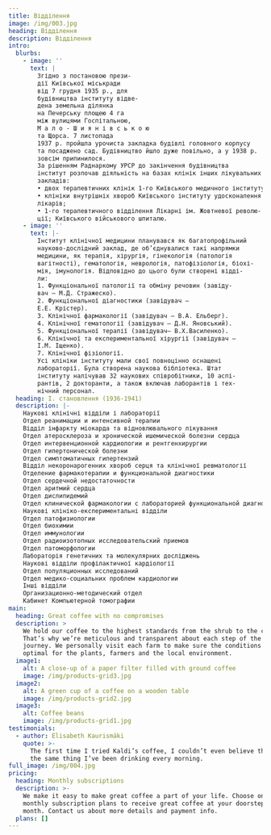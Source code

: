 ```yaml
---
title: Відділення
image: /img/003.jpg
heading: Відділення
description: Відділення
intro:
  blurbs:
    - image: ''
      text: |
        Згідно з постановою прези-
        дії Київської міськради
        від 7 грудня 1935 р., для
        будівництва інституту відве-
        дена земельна ділянка
        на Печерську площею 4 га
        між вулицями Госпітальною,
        М а л о - Ш и я н і в с ь к о ю
        та Щорса. 7 листопада
        1937 р. пройшла урочиста закладка будівлі головного корпусу
        та посаджено сад. Будівництво йшло дуже повільно, а у 1938 р.
        зовсім припинилося.
        За рішенням Раднаркому УРСР до закінчення будівництва
        інститут розпочав діяльність на базах клінік інших лікувальних
        закладів:
        • двох терапевтичних клінік 1-го Київського медичного інституту;
        • клініки внутрішніх хвороб Київського інституту удосконалення
        лікарів;
        • 1-го терапевтичного відділення Лікарні ім. Жовтневої револю-
        ції; Київського військового шпиталю. 
    - image: ''
      text: |-
        Інститут клінічної медицини планувався як багатопрофільний
        науково-дослідний заклад, де об’єднувалися такі напрямки
        медицини, як терапія, хірургія, гінекологія (патологія
        вагітності), гематологія, неврологія, патофізіологія, біохі-
        мія, імунологія. Відповідно до цього були створені відді-
        ли:
        1. Функціональної патології та обміну речовин (завіду-
        вач — М.Д. Стражеско).
        2. Функціональної діагностики (завідувач –
        Е.Е. Крістер).
        3. Клінічної фармакології (завідувач — В.А. Ельберг).
        4. Клінічної гематології (завідувач — Д.Н. Яновський).
        5. Функціональної терапії (завідувач— В.Х.Василенко).
        6. Клінічної та експериментальної хірургії (завідувач —
        І.М. Іщенко).
        7. Клінічної фізіології.
        Усі клініки інституту мали свої повноцінно оснащені
        лабораторії. Була створена наукова бібліотека. Штат
        інституту налічував 32 наукових співробітники, 10 аспі-
        рантів, 2 докторанти, а також включав лаборантів і тех-
        нічний персонал. 
  heading: І. становлення (1936-1941)
  description: |-
    Наукові клінічні відділи і лабораторії
    Отдел реанимации и интенсивной терапии
    Відділ інфаркту міокарда та відновлювального лікування
    Отдел атеросклероза и хронической ишемической болезни сердца
    Отдел интервенционной кардиологии и рентгенхирургии
    Отдел гипертонической болезни
    Отдел симптоматичных гипертензий
    Відділ некоронарогенних хвороб серця та клінічної ревматології
    Отделение фармакотерапии и функциональной диагностики
    Отдел сердечной недостаточности
    Отдел аритмий сердца
    Отдел дислипидемий
    Отдел клинической фармакологии с лабораторией функциональной диагностики
    Наукові клініко-експериментальні відділи
    Отдел патофизиологии
    Отдел биохимии
    Отдел иммунологии
    Отдел радиоизотопных исследовательский приемов
    Отдел патоморфологии
    Лабораторія генетичних та молекулярних досліджень
    Наукові відділи профілактичної кардіології
    Отдел популяционных исследований
    Отдел медико-социальних проблем кардиологии
    Інші відділи
    Организационно-методический отдел
    Кабинет Компьютерной томографии
main:
  heading: Great coffee with no compromises
  description: >
    We hold our coffee to the highest standards from the shrub to the cup.
    That’s why we’re meticulous and transparent about each step of the coffee’s
    journey. We personally visit each farm to make sure the conditions are
    optimal for the plants, farmers and the local environment.
  image1:
    alt: A close-up of a paper filter filled with ground coffee
    image: /img/products-grid3.jpg
  image2:
    alt: A green cup of a coffee on a wooden table
    image: /img/products-grid2.jpg
  image3:
    alt: Coffee beans
    image: /img/products-grid1.jpg
testimonials:
  - author: Elisabeth Kaurismäki
    quote: >-
      The first time I tried Kaldi’s coffee, I couldn’t even believe that was
      the same thing I’ve been drinking every morning.
full_image: /img/004.jpg
pricing:
  heading: Monthly subscriptions
  description: >-
    We make it easy to make great coffee a part of your life. Choose one of our
    monthly subscription plans to receive great coffee at your doorstep each
    month. Contact us about more details and payment info.
  plans: []
---
```



